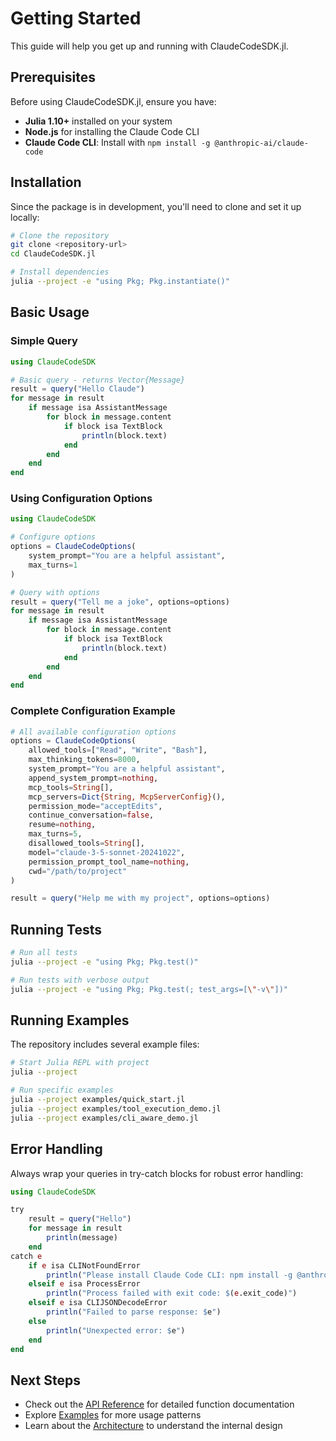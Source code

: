 # Getting Started

This guide will help you get up and running with ClaudeCodeSDK.jl.

## Prerequisites

Before using ClaudeCodeSDK.jl, ensure you have:

- **Julia 1.10+** installed on your system
- **Node.js** for installing the Claude Code CLI
- **Claude Code CLI**: Install with `npm install -g @anthropic-ai/claude-code`

## Installation

Since the package is in development, you'll need to clone and set it up locally:

```bash
# Clone the repository
git clone <repository-url>
cd ClaudeCodeSDK.jl

# Install dependencies
julia --project -e "using Pkg; Pkg.instantiate()"
```

## Basic Usage

### Simple Query

```julia
using ClaudeCodeSDK

# Basic query - returns Vector{Message}
result = query("Hello Claude")
for message in result
    if message isa AssistantMessage
        for block in message.content
            if block isa TextBlock
                println(block.text)
            end
        end
    end
end
```

### Using Configuration Options

```julia
using ClaudeCodeSDK

# Configure options
options = ClaudeCodeOptions(
    system_prompt="You are a helpful assistant",
    max_turns=1
)

# Query with options
result = query("Tell me a joke", options=options)
for message in result
    if message isa AssistantMessage
        for block in message.content
            if block isa TextBlock
                println(block.text)
            end
        end
    end
end
```

### Complete Configuration Example

```julia
# All available configuration options
options = ClaudeCodeOptions(
    allowed_tools=["Read", "Write", "Bash"],
    max_thinking_tokens=8000,
    system_prompt="You are a helpful assistant",
    append_system_prompt=nothing,
    mcp_tools=String[],
    mcp_servers=Dict{String, McpServerConfig}(),
    permission_mode="acceptEdits",
    continue_conversation=false,
    resume=nothing,
    max_turns=5,
    disallowed_tools=String[],
    model="claude-3-5-sonnet-20241022",
    permission_prompt_tool_name=nothing,
    cwd="/path/to/project"
)

result = query("Help me with my project", options=options)
```

## Running Tests

```bash
# Run all tests
julia --project -e "using Pkg; Pkg.test()"

# Run tests with verbose output
julia --project -e "using Pkg; Pkg.test(; test_args=[\"-v\"])"
```

## Running Examples

The repository includes several example files:

```bash
# Start Julia REPL with project
julia --project

# Run specific examples
julia --project examples/quick_start.jl
julia --project examples/tool_execution_demo.jl
julia --project examples/cli_aware_demo.jl
```

## Error Handling

Always wrap your queries in try-catch blocks for robust error handling:

```julia
using ClaudeCodeSDK

try
    result = query("Hello")
    for message in result
        println(message)
    end
catch e
    if e isa CLINotFoundError
        println("Please install Claude Code CLI: npm install -g @anthropic-ai/claude-code")
    elseif e isa ProcessError
        println("Process failed with exit code: $(e.exit_code)")
    elseif e isa CLIJSONDecodeError
        println("Failed to parse response: $e")
    else
        println("Unexpected error: $e")
    end
end
```

## Next Steps

- Check out the [API Reference](api.md) for detailed function documentation
- Explore [Examples](examples.md) for more usage patterns
- Learn about the [Architecture](architecture.md) to understand the internal design